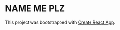 # NAME ME PLZ

This project was bootstrapped with [Create React App](https://github.com/facebook/create-react-app).
